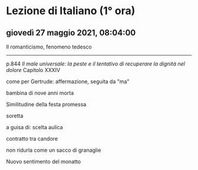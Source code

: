 # Lezione di Italiano (1° ora)

## giovedì 27 maggio 2021, 08:04:00


Il romanticismo, fenomeno tedesco

---
p.844 *Il male universale: la peste e il tentativo di recuperare la dignità nel dolore*
Capitolo XXXIV

come per Gertrude: affermazione, seguita da "ma"


bambina  di nove anni morta

Similitudine della festa promessa

soretta


a guisa di: scelta aulica

contratto tra candore 


non ridurla come un sacco di granaglie

Nuovo sentimento del monatto
<!--stackedit_data:
eyJoaXN0b3J5IjpbNjk3OTkwNTExLC0xMTExNTE0NzkzLDE2MT
EzMDEwMTAsODU4OTcxMzc1LDI4ODQ5MzM1NiwyODg0OTMzNTZd
fQ==
-->